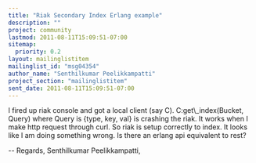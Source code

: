```yaml
---
title: "Riak Secondary Index Erlang example"
description: ""
project: community
lastmod: 2011-08-11T15:09:51-07:00
sitemap:
  priority: 0.2
layout: mailinglistitem
mailinglist_id: "msg04354"
author_name: "Senthilkumar Peelikkampatti"
project_section: "mailinglistitem"
sent_date: 2011-08-11T15:09:51-07:00
---
```



I fired up riak console and got a local client (say C). C:get\\_index(Bucket,
Query) where Query is {type, key, val} is crashing the riak. It works when I
make http request through curl. So riak is setup correctly to index. It
looks like I am doing something wrong. Is there an erlang api equivalent to
rest?

-- 
Regards,
Senthilkumar Peelikkampatti,
